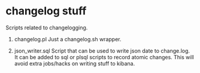 # changelog stuff
 Scripts related to changelogging. 

1. changelog.pl
	Just a changelog.sh wrapper. 
	
2. json_writer.sql
	Script that can be used to write json date to change.log. 
	It can be added to sql or plsql scripts to record atomic changes. This will avoid extra jobs/hacks on writing stuff to kibana.
	
	